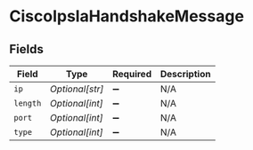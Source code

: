 # CiscoIpslaHandshakeMessage


## Fields

| Field              | Type               | Required           | Description        |
| ------------------ | ------------------ | ------------------ | ------------------ |
| `ip`               | *Optional[str]*    | :heavy_minus_sign: | N/A                |
| `length`           | *Optional[int]*    | :heavy_minus_sign: | N/A                |
| `port`             | *Optional[int]*    | :heavy_minus_sign: | N/A                |
| `type`             | *Optional[int]*    | :heavy_minus_sign: | N/A                |